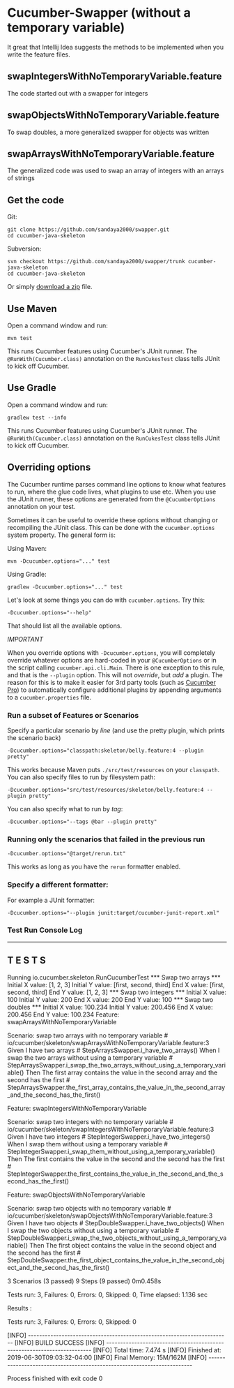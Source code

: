 # Cucumber-Swapper (without a temporary variable)
  
  It great that Intellij Idea suggests the methods to be implemented when you write the feature files.

## swapIntegersWithNoTemporaryVariable.feature
The code started out with a swapper for integers 

## swapObjectsWithNoTemporaryVariable.feature
To swap doubles, a more generalized swapper for objects was written

## swapArraysWithNoTemporaryVariable.feature
The generalized code was used to swap an array of integers with an arrays of strings


## Get the code

Git:

    git clone https://github.com/sandaya2000/swapper.git
    cd cucumber-java-skeleton

Subversion:

    svn checkout https://github.com/sandaya2000/swapper/trunk cucumber-java-skeleton
    cd cucumber-java-skeleton

Or simply [download a zip](https://github.com/sandaya2000/swapper/archive/master.zip) file.

## Use Maven

Open a command window and run:

    mvn test

This runs Cucumber features using Cucumber's JUnit runner. The `@RunWith(Cucumber.class)` annotation on the `RunCukesTest`
class tells JUnit to kick off Cucumber.

## Use Gradle

Open a command window and run:

    gradlew test --info

This runs Cucumber features using Cucumber's JUnit runner. The `@RunWith(Cucumber.class)` annotation on the `RunCukesTest`
class tells JUnit to kick off Cucumber.

## Overriding options

The Cucumber runtime parses command line options to know what features to run, where the glue code lives, what plugins to use etc.
When you use the JUnit runner, these options are generated from the `@CucumberOptions` annotation on your test.

Sometimes it can be useful to override these options without changing or recompiling the JUnit class. This can be done with the
`cucumber.options` system property. The general form is:

Using Maven:

    mvn -Dcucumber.options="..." test

Using Gradle:

    gradlew -Dcucumber.options="..." test

Let's look at some things you can do with `cucumber.options`. Try this:

    -Dcucumber.options="--help"

That should list all the available options.

*IMPORTANT*

When you override options with `-Dcucumber.options`, you will completely override whatever options are hard-coded in
your `@CucumberOptions` or in the script calling `cucumber.api.cli.Main`. There is one exception to this rule, and that
is the `--plugin` option. This will not _override_, but _add_ a plugin. The reason for this is to make it easier
for 3rd party tools (such as [Cucumber Pro](https://cucumber.pro/)) to automatically configure additional plugins by appending arguments to a `cucumber.properties`
file.

### Run a subset of Features or Scenarios

Specify a particular scenario by *line* (and use the pretty plugin, which prints the scenario back)

    -Dcucumber.options="classpath:skeleton/belly.feature:4 --plugin pretty"

This works because Maven puts `./src/test/resources` on your `classpath`.
You can also specify files to run by filesystem path:

    -Dcucumber.options="src/test/resources/skeleton/belly.feature:4 --plugin pretty"

You can also specify what to run by *tag*:

    -Dcucumber.options="--tags @bar --plugin pretty"

### Running only the scenarios that failed in the previous run

    -Dcucumber.options="@target/rerun.txt"

This works as long as you have the `rerun` formatter enabled.

### Specify a different formatter:

For example a JUnit formatter:

    -Dcucumber.options="--plugin junit:target/cucumber-junit-report.xml"

### Test Run Console Log
-------------------------------------------------------
 T E S T S
-------------------------------------------------------
Running io.cucumber.skeleton.RunCucumberTest
*** Swap two arrays ***
Initial X value: [1, 2, 3]
Initial Y value: [first, second, third]
End X value: [first, second, third]
End Y value: [1, 2, 3]
*** Swap two integers ***
Initial X value: 100
Initial Y value: 200
End X value: 200
End Y value: 100
*** Swap two doubles ***
Initial X value: 100.234
Initial Y value: 200.456
End X value: 200.456
End Y value: 100.234
Feature: swapArraysWithNoTemporaryVariable

  Scenario: swap two arrays with no temporary variable                                       # io/cucumber/skeleton/swapArraysWithNoTemporaryVariable.feature:3
    Given I have two arrays                                                                  # StepArraysSwapper.i_have_two_arrays()
    When I swap the two arrays without using a temporary variable                            # StepArraysSwapper.i_swap_the_two_arrays_without_using_a_temporary_variable()
    Then The first array contains the value in the second array and the second has the first # StepArraysSwapper.the_first_array_contains_the_value_in_the_second_array_and_the_second_has_the_first()

Feature: swapIntegersWithNoTemporaryVariable

  Scenario: swap two integers with no temporary variable                         # io/cucumber/skeleton/swapIntegersWithNoTemporaryVariable.feature:3
    Given I have two integers                                                    # StepIntegerSwapper.i_have_two_integers()
    When I swap them without using a temporary variable                          # StepIntegerSwapper.i_swap_them_without_using_a_temporary_variable()
    Then The first contains the value in the second and the second has the first # StepIntegerSwapper.the_first_contains_the_value_in_the_second_and_the_second_has_the_first()

Feature: swapObjectsWithNoTemporaryVariable

  Scenario: swap two objects with no temporary variable                                        # io/cucumber/skeleton/swapObjectsWithNoTemporaryVariable.feature:3
    Given I have two objects                                                                   # StepDoubleSwapper.i_have_two_objects()
    When I swap the two objects without using a temporary variable                             # StepDoubleSwapper.i_swap_the_two_objects_without_using_a_temporary_variable()
    Then The first object contains the value in the second object and the second has the first # StepDoubleSwapper.the_first_object_contains_the_value_in_the_second_object_and_the_second_has_the_first()

3 Scenarios (3 passed)
9 Steps (9 passed)
0m0.458s

Tests run: 3, Failures: 0, Errors: 0, Skipped: 0, Time elapsed: 1.136 sec

Results :

Tests run: 3, Failures: 0, Errors: 0, Skipped: 0

[INFO] ------------------------------------------------------------------------
[INFO] BUILD SUCCESS
[INFO] ------------------------------------------------------------------------
[INFO] Total time: 7.474 s
[INFO] Finished at: 2019-06-30T09:03:32-04:00
[INFO] Final Memory: 15M/162M
[INFO] ------------------------------------------------------------------------

Process finished with exit code 0


